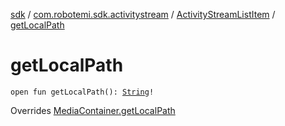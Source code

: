 [sdk](../../index.md) / [com.robotemi.sdk.activitystream](../index.md) / [ActivityStreamListItem](index.md) / [getLocalPath](./get-local-path.md)

# getLocalPath

`open fun getLocalPath(): `[`String`](https://kotlinlang.org/api/latest/jvm/stdlib/kotlin/-string/index.html)`!`

Overrides [MediaContainer.getLocalPath](../../com.robotemi.sdk/-media-container/get-local-path.md)

